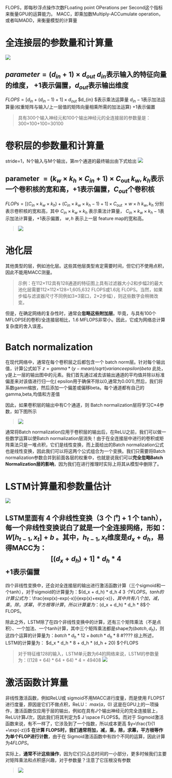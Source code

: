 FLOPS，即每秒浮点操作次数FLoating point OPerations per Second这个指标来衡量GPU的运算能力。
MACC，即乘加数Multiply-ACCumulate operation，或者叫MADD，来衡量模型的计算量
# 全连接层的参数量和计算量
![](https://upload-images.jianshu.io/upload_images/18339009-b2caa6bcb25372a0.png?imageMogr2/auto-orient/strip%7CimageView2/2/w/1240)

$parameter=(d_{in} +1)\times d_{out}$
$d_{in}$表示输入的特征向量的维度，
$+1$表示偏置，$d_{out}$表示输出维度
---
$FLOPS=[d_{in} +(d_{in} -1)+1]\times d_{out}$
$d_{in} $表示乘法运算量
$d_{in} -1$表示加法运算量(权重矩阵与输入/上一层值的矩阵向量相乘所需的加法运算)
$+1$表示偏置
>具有300个输入神经元和100个输出神经元的全连接层的参数量是：300×100+100=30100

# 卷积层的参数量和计算量
stride=1，N个输入与M个输出，第m个通道的最终输出由下式给出
![](https://upload-images.jianshu.io/upload_images/18339009-9fb8b49f5b7ebdee.png?imageMogr2/auto-orient/strip%7CimageView2/2/w/1240)

$\text { parameter }=\left(k_{w} \times k_{h} \times C_{i n}+1\right) \times C_{\text {out }}$
$k_{w} , k_{h}$表示一个卷积核的宽和高，$+1$表示偏置，$C_{out }$个卷积核
---
$F L O P s=\left[\left(C_{i n} \times k_{w} \times k_{h}\right)+\left(C_{i n} \times k_{w} \times k_{h}-1\right)+1\right] \times C_{\text {out }} \times w \times h$
$k_{w} ,k_{h}$ 分别表示卷积核的宽和高，其中 $C_{i n} \times k_{w} \times k_{h}$ 表示乘法计算量， $C_{i n} \times k_{w} \times k_{h}-1$表示加法计算量，$+1$表示偏置， $w,h$ 表示上一层 feature map的宽和高。
>![](https://upload-images.jianshu.io/upload_images/18339009-6ebca4eff7d8d270.png?imageMogr2/auto-orient/strip%7CimageView2/2/w/1240)

# 池化层
其他类型的层，例如池化层。这些其他层类型肯定需要时间，但它们不使用点积，因此不能用MACC测量。

>示例：在112×112具有128通道的特征图上具有过滤器大小2和步幅2的最大池化层需要112×112×128=1,605,632 FLOPS或1.6兆 FLOPS。当然，如果步幅与滤波器尺寸不同例如3×3窗口，2×2步幅），则这些数字会稍微改变。

但是，在确定网络的复杂性时，通常会**忽略这些附加层**。毕竟，与具有100个 MFLOPSE的卷积/全连接层相比，1.6 MFLOPS非常小。因此，它成为网络总计算复杂度的舍入误差。


# Batch normalization
在现代网络中，通常在每个卷积层之后都包含一个 batch norm层。针对每个输出值，计算公式如下
$z=gamma*(y-mean)/sqrt(variance epsilon) beta$
此处，y是上一层的输出图中的元素。我们首先通过减去该输出通道的平均值并除以标准偏差来对该值进行归一化( epsilon用于确保不除以0,通常为0.001),然后，我们将系数gamm缩放，然后添加一个偏差或偏移beta。每个通道都有自己的 gamma,beta,均值和方差值

因此，如果卷积层的输出中有C个通道，则 Batch normalization层将学习C×4参数，如下图所示
>![](https://upload-images.jianshu.io/upload_images/18339009-8fa02056e9c6903e.png?imageMogr2/auto-orient/strip%7CimageView2/2/w/1240)

通常将Batch normalization应用于卷积层的输出后，在ReLU之前，我们可以做一些数学运算以使Batch normalization层消失！由于在全连接层中进行的卷积或矩阵乘法只是一堆点积，它们是线性变换，而上面给出的Batch normalization公式也是线性变换，因此我们可以将这两个公式组合为一个变换。我们只需要将Batch normalization参数合并到前面各层的权重中，也就是说我们可以**完全忽略Batch Normalization层的影响**，因为我们在进行推理时实际上将其从模型中删除了。

# LSTM计算量和参数量估计
![](https://upload-images.jianshu.io/upload_images/18339009-0d503e68555a8795.png?imageMogr2/auto-orient/strip%7CimageView2/2/w/1240)

LSTM里面有 4 个非线性变换（3 个 门 + 1 个 tanh），每一个非线性变换说白了就是一个全连接网络，形如：$W\left[h_{t-1}, x_{t}\right]+b$  。其中，$h_{t-1}, x_{t}$维度是$d_x + d_h$，易得MACC为：
$$[(d_x + d_h)  +1 ]*d_h*4$$
$+1$表示偏置
---
四个非线性变换中，还会对全连接层的输出进行激活函数计算（三个sigmoid和一个tanh），对于sigmoid的计算量为：$(d_x + d_h) * d_h *4* 3 $个FLOPS。tanh的计算公式为：$\frac{exp(x)-exp(-x)}{exp(x)+exp(-x)}$，其中共有八个加，减，乘，除，求幂，平方根等计算，所以计算量为：$(d_x + d_h) * d_h * 8$个FLOPS。

除此之外，LSTM除了在四个非线性变换中的计算，还有三个矩阵乘法（不是点积）、一个加法、一个tanh计算，其中三个矩阵乘法都是shape为$(batch, d_h)$，则这四个运算的计算量为：$batch * d_h*12 + batch * d_h * 8$
#????
综上所述，LSTM的计算量为：
$d_x * d_h * 8 + d_h * (d_h + 20) $个FLOPS


>对于特征维128的输入，LSTM单元数为64的网络来说，LSTM的参数量为：((128 + 64) * 64 + 64) * 4 = 49408
![](https://upload-images.jianshu.io/upload_images/18339009-d56ee4aa2b0824e5.png?imageMogr2/auto-orient/strip%7CimageView2/2/w/1240)







# 激活函数计算量
非线性激活函数，例如ReLU或 sigmoid不用MACC进行度量，而是使用 FLOPST进行度量，原因是它们不做点积，ReLU：
$max(a ，0)$
这是在GPU上的一项操作，激活函数仅应用于层的输出，例如在具有$J$个输出神经元的完全连接层上，ReLU计算$J$次，因此我们将其判定为$ J  \space FLOPS$。而对于 Sigmoid激活函数来说，有不一样了，它涉及到了一个指数，所以成本更高
$y=\frac{1}{1 +\exp(-z)}$
**在计算 FLOPS时，我们通常将加，减，乘，除，求幕，平方根等作为单个FLOP进行计数**，由于在 Sigmoid激活函数中有四个不同的运算，因此计算为$4 FLOPS$。

实际上，**通常不计这些操作**，因为它们只占总时间的一小部分，更多时候我们主要对矩阵乘法和点积感兴趣，对于参数量？注意了它压根没有参数
>![](https://upload-images.jianshu.io/upload_images/18339009-b4229595df0ac7e5.png?imageMogr2/auto-orient/strip%7CimageView2/2/w/1240)

